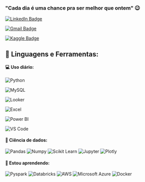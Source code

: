 ### "Cada dia é uma chance pra ser melhor que ontem" 😉


<!-- LinkedIn -->
[![LinkedIn Badge](https://img.shields.io/badge/-LinkedIn-blue?style=flat-square&logo=linkedin&logoColor=white&link=https://www.linkedin.com/in/j%C3%A9ssica-moreira-24556b168/)](https://www.linkedin.com/in/j%C3%A9ssica-moreira-24556b168/)

<!-- E-mail -->
[![Gmail Badge](https://img.shields.io/badge/-Gmail-red?style=flat-square&logo=gmail&logoColor=white&link=mailto:jmmoreira22@gmail.com)](mailto:jmmoreira22@gmail.com)

<!-- Kaggle -->
[![Kaggle Badge](https://img.shields.io/badge/-Kaggle-blue?style=flat-square&logo=kaggle&logoColor=white&link=https://www.kaggle.com/jmmoreira22)](https://www.kaggle.com/jmmoreira22)



 ## 🚀 **Linguagens e Ferramentas:**

 #### 💻 Uso diário:
<!---- Python -->
![Python](https://img.shields.io/badge/Python-3776AB?logo=python&logoColor=white&style=for-the-badge)

<!---- MySQL -->
![MySQL](https://img.shields.io/badge/MySQL-4479A1?logo=mysql&logoColor=white&style=for-the-badge)

<!---- Looker -->
![Looker](https://img.shields.io/badge/Looker-4285F4?logo=looker&logoColor=white&style=for-the-badge)

<!---- Excel -->
![Excel](https://img.shields.io/badge/Excel-217346?logo=microsoft-excel&logoColor=white&style=for-the-badge)

![Power BI](https://img.shields.io/badge/-Power%20BI-black?style=plastic&logo=Power-BI)

<!---- VS Code -->
![VS Code](https://img.shields.io/badge/VS%20Code-007ACC?logo=visual-studio-code&logoColor=white&style=for-the-badge)

 #### 🎲 Ciência de dados:
 ![Pandas](https://img.shields.io/badge/-Pandas-black?style=flat-square&logo=Pandas)
 ![Numpy](https://img.shields.io/badge/-Numpy-black?style=flat-square&logo=Numpy)
 ![Scikit Learn](https://img.shields.io/badge/-Scikit%20Learn-black?style=flat-square&logo=scikit-learn)
 ![Jupyter](https://img.shields.io/badge/-Jupyter-black?style=flat-square&logo=Jupyter)
 ![Plotly](https://img.shields.io/badge/-Plotly-black?style=flat-square&logo=Plotly)

  #### 🌱 Estou aprendendo:
 ![Pyspark](https://img.shields.io/badge/-Pyspark-black?style=flat-square&logo=Apache-Spark)
 ![Databricks](https://img.shields.io/badge/-Databricks-black?style=flat-square&logo=Databricks)
 ![AWS](https://img.shields.io/badge/-AWS-black?style=flat-square&logo=Amazon-AWS)
 ![Microsoft Azure](https://img.shields.io/badge/-Azure-black?style=flat-square&logo=Microsoft-Azure)
 ![Docker](https://img.shields.io/badge/-Docker-black?style=flat-square&logo=Docker)
